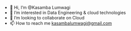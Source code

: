 - 👋 Hi, I’m @Kasamba Lumwagi
- 👀 I’m interested in Data Engineering & cloud technologies
- 💞️ I’m looking to collaborate on Cloud 
- 📫 How to reach me kasambalumwagi@gmail.com

<!---
Kasambx/Kasambx is a ✨ special ✨ repository because its `README.md` (this file) appears on your GitHub profile.
You can click the Preview link to take a look at your changes.
--->
